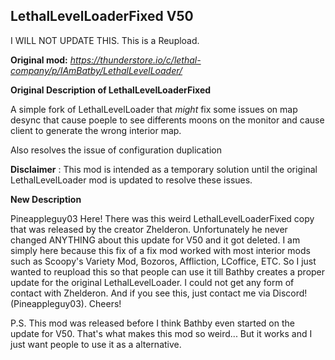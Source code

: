 **LethalLevelLoaderFixed V50**
--

I WILL NOT UPDATE THIS. This is a Reupload.

**Original mod:** *https://thunderstore.io/c/lethal-company/p/IAmBatby/LethalLevelLoader/*

**Original Description of LethalLevelLoaderFixed**

A simple fork of LethalLevelLoader that *might* fix some issues on map desync that cause poeple to see differents moons on the monitor and cause client to generate the wrong interior map.

Also resolves the issue of configuration duplication

**Disclaimer** : This mod is intended as a temporary solution until the original LethalLevelLoader mod is updated to resolve these issues.

**New Description**

Pineappleguy03 Here! There was this weird LethalLevelLoaderFixed copy that was released by the creator Zhelderon. Unfortunately he never changed ANYTHING about this update for V50 and it got deleted. I am simply here because this fix of a fix mod worked with most interior mods such as Scoopy's Variety Mod, Bozoros, Affliction, LCoffice, ETC. So I just wanted to reupload this so that people can use it till Bathby creates a proper update for the original LethalLevelLoader. I could not get any form of contact with Zhelderon. And if you see this, just contact me via Discord! (Pineappleguy03). Cheers!

P.S. This mod was released before I think Bathby even started on the update for V50. That's what makes this mod so weird... But it works and I just want people to use it as a alternative.